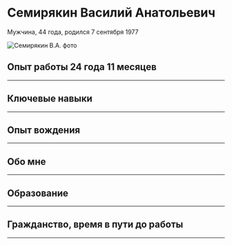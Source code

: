 # Семирякин Василий Анатольевич

Мужчина, 44 года, родился 7 сентября 1977

![Семирякин В.А. фото](435532857.jpeg)

## Опыт работы 24 года 11 месяцев   
___

## Ключевые навыки  
___

## Опыт вождения
___

## Обо мне
___

## Образование
___

## Гражданство, время в пути до работы
___